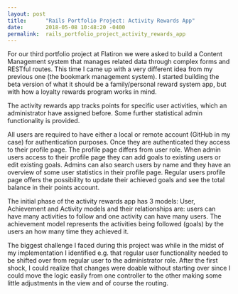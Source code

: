 ```yaml
---
layout: post
title:      "Rails Portfolio Project: Activity Rewards App"
date:       2018-05-08 10:48:20 -0400
permalink:  rails_portfolio_project_activity_rewards_app
---
```



For our third portfolio project at Flatiron we were asked to build a Content Management system that manages related data through complex forms and RESTful routes. This time I came up with a very different idea from my previous one (the bookmark management system). I started building the beta version of what it should be a family/personal reward system app, but with how a loyalty rewards program works in mind.

The activity rewards app tracks points for specific user activities, which an administrator have assigned before. Some further statistical admin functionality is provided.
 
All users are required to have either a local or remote account (GitHub in my case) for authentication purposes. Once they are authenticated they access to their profile page. The profile page differs from user role. When admin users access to their profile page they can add goals to existing users or edit existing goals. Admins can also search users by name and they have an overview of some user statistics in their profile page. Regular users profile page offers the possibility to update their achieved goals and see the total balance in their points account.

The initial phase of the activity rewards app has 3 models: User, Achievement and Activity models and their relationships are: users can have many activities to follow and one activity can have many users. The achievement model represents the activities being followed (goals) by the users  an how many time they achieved it.

The biggest challenge I faced during this project was while in the midst of my implementation I identified e.g. that regular user functionality needed to be shifted over from regular user to the administrator role. After the first shock, I could realize that changes were doable without starting over since I could move the logic easily from one controller to the other making some little adjustments in the view and of course the routing. 



